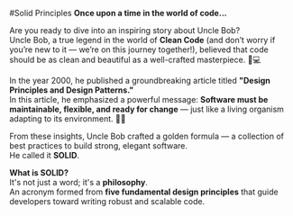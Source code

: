 #Solid Principles
 **Once upon a time in the world of code...**

Are you ready to dive into an inspiring story about Uncle Bob?  
Uncle Bob, a true legend in the world of **Clean Code** (and don’t worry if you’re new to it — we’re on this journey together!), believed that code should be as clean and beautiful as a well-crafted masterpiece. 🎨💻

In the year 2000, he published a groundbreaking article titled **"Design Principles and Design Patterns."**  
In this article, he emphasized a powerful message: **Software must be maintainable, flexible, and ready for change** — just like a living organism adapting to its environment. 🌱✨

From these insights, Uncle Bob crafted a golden formula — a collection of best practices to build strong, elegant software.  
He called it **SOLID**.

**What is SOLID?**  
It's not just a word; it's a **philosophy**.  
An acronym formed from **five fundamental design principles** that guide developers toward writing robust and scalable code.
